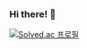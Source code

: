 ### Hi there! 👋
[![Solved.ac 프로필](http://mazassumnida.wtf/api/v2/generate_badge?boj=whdans4005)](https://solved.ac/whdans4005)
<!--
**JeongJongMun/JeongJongMun** is a ✨ _special_ ✨ repository because its `README.md` (this file) appears on your GitHub profile.

Here are some ideas to get you started:

- 🔭 I’m currently working on ...
- 🌱 I’m currently learning ...
- 👯 I’m looking to collaborate on ...
- 🤔 I’m looking for help with ...
- 💬 Ask me about ...
- 📫 How to reach me: ...
- 😄 Pronouns: ...
- ⚡ Fun fact: ...
-->
